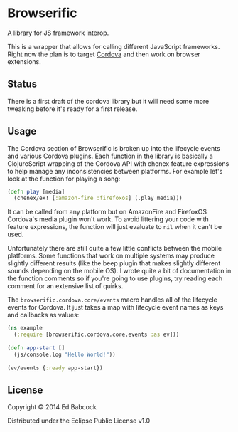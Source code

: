 # Browserific

A library for JS framework interop.

This is a wrapper that allows for calling different JavaScript
frameworks. Right now the plan is to target
[Cordova](https://cordova.apache.org/) and then work on browser
extensions. 

## Status

There is a first draft of the cordova library but it will need some more
tweaking before it's ready for a first release.

## Usage

The Cordova section of Browserific is broken up into the lifecycle
events and various Cordova plugins. Each function in the library is
basically a ClojureScript wrapping of the Cordova API with chenex
feature expressions to help manage any inconsistencies between
platforms. For example let's look at the function for playing a song:

```clj
(defn play [media]
  (chenex/ex! [:amazon-fire :firefoxos] (.play media)))
```

It can be called from any platform but on AmazonFire and FirefoxOS
Cordova's media plugin won't work. To avoid littering your code with
feature expressions, the function will just evaluate to `nil` when it
can't be used.

Unfortunately there are still quite a few little conflicts between the
mobile platforms. Some functions that work on multiple systems may
produce slightly different results (like the beep plugin that makes
slightly different sounds depending on the mobile OS). I wrote quite a
bit of documentation in the function comments so if you're going to use
plugins, try reading each comment for an extensive list of quirks. 

The `browserific.cordova.core/events` macro handles all of the
lifecycle events for Cordova. It just takes a map with lifecycle event
names as keys and callbacks as values:

```clj
(ns example
  (:require [browserific.cordova.core.events :as ev]))
  
(defn app-start []
  (js/console.log "Hello World!"))
  
(ev/events {:ready app-start})
```

## License

Copyright © 2014 Ed Babcock

Distributed under the Eclipse Public License v1.0
